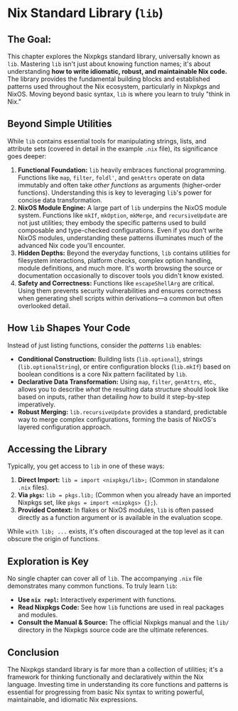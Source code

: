 #  Nix Standard Library (`lib`)

## The Goal: 

This chapter explores the Nixpkgs standard library, universally known as `lib`. Mastering `lib` isn't just about knowing function names; it's about understanding **how to write idiomatic, robust, and maintainable Nix code.** The library provides the fundamental building blocks and established patterns used throughout the Nix ecosystem, particularly in Nixpkgs and NixOS. Moving beyond basic syntax, `lib` is where you learn to truly "think in Nix."

## Beyond Simple Utilities

While `lib` contains essential tools for manipulating strings, lists, and attribute sets (covered in detail in the example `.nix` file), its significance goes deeper:

1.  **Functional Foundation:** `lib` heavily embraces functional programming. Functions like `map`, `filter`, `foldl'`, and `genAttrs` operate on data immutably and often take *other functions* as arguments (higher-order functions). Understanding this is key to leveraging `lib`'s power for concise data transformation.
2.  **NixOS Module Engine:** A large part of `lib` underpins the NixOS module system. Functions like `mkIf`, `mkOption`, `mkMerge`, and `recursiveUpdate` are not just utilities; they embody the specific patterns used to build composable and type-checked configurations. Even if you don't write NixOS modules, understanding these patterns illuminates much of the advanced Nix code you'll encounter.
3.  **Hidden Depths:** Beyond the everyday functions, `lib` contains utilities for filesystem interactions, platform checks, complex option handling, module definitions, and much more. It's worth browsing the source or documentation occasionally to discover tools you didn't know existed.
4.  **Safety and Correctness:** Functions like `escapeShellArg` are critical. Using them prevents security vulnerabilities and ensures correctness when generating shell scripts within derivations—a common but often overlooked detail.

## How `lib` Shapes Your Code

Instead of just listing functions, consider the *patterns* `lib` enables:

*   **Conditional Construction:** Building lists (`lib.optional`), strings (`lib.optionalString`), or entire configuration blocks (`lib.mkIf`) based on boolean conditions is a core Nix pattern facilitated by `lib`.
*   **Declarative Data Transformation:** Using `map`, `filter`, `genAttrs`, etc., allows you to describe *what* the resulting data structure should look like based on inputs, rather than detailing *how* to build it step-by-step imperatively.
*   **Robust Merging:** `lib.recursiveUpdate` provides a standard, predictable way to merge complex configurations, forming the basis of NixOS's layered configuration approach.

## Accessing the Library

Typically, you get access to `lib` in one of these ways:

1.  **Direct Import:** `lib = import <nixpkgs/lib>;` (Common in standalone `.nix` files).
2.  **Via `pkgs`:** `lib = pkgs.lib;` (Common when you already have an imported Nixpkgs set, like `pkgs = import <nixpkgs> {};`).
3.  **Provided Context:** In flakes or NixOS modules, `lib` is often passed directly as a function argument or is available in the evaluation scope.

While `with lib; ...` exists, it's often discouraged at the top level as it can obscure the origin of functions.

## Exploration is Key

No single chapter can cover all of `lib`. The accompanying `.nix` file demonstrates many common functions. To truly learn `lib`:

*   **Use `nix repl`:** Interactively experiment with functions.
*   **Read Nixpkgs Code:** See how `lib` functions are used in real packages and modules.
*   **Consult the Manual & Source:** The official Nixpkgs manual and the `lib/` directory in the Nixpkgs source code are the ultimate references.

## Conclusion

The Nixpkgs standard library is far more than a collection of utilities; it's a framework for thinking functionally and declaratively within the Nix language. Investing time in understanding its core functions and patterns is essential for progressing from basic Nix syntax to writing powerful, maintainable, and idiomatic Nix expressions.
